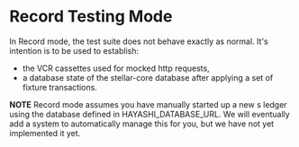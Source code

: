 # Record Testing Mode

In Record mode, the test suite does not behave exactly as normal.  It's intention is to be used to establish: 

- the VCR cassettes used for mocked http requests,  
- a database state of the stellar-core database after applying a set of fixture transactions.

**NOTE**  Record mode assumes you have manually started up a new s ledger using the database defined in HAYASHI_DATABASE_URL.  We will eventually add a system to automatically manage this for you, but we have not yet implemented it yet.